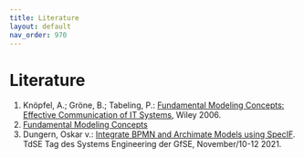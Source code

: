```yaml
---
title: Literature
layout: default
nav_order: 970
---
```


# Literature

1. Knöpfel, A.; Gröne, B.; Tabeling, P.: <a href="https://www.wiley.com/en-ie/Fundamental+Modeling+Concepts%3A+Effective+Communication+of+IT+Systems-p-9780470027103" target="_blank">Fundamental Modeling Concepts: Effective Communication of IT Systems</a>, Wiley 2006.
1. <a href="http://fmc-modeling.org/" target="_blank">Fundamental Modeling Concepts</a>
1. Dungern, Oskar v.: <a href="./downloads/literature/TdSE-2021%20Dungern%20-%20Integrate%20BPMN%20and%20Archimate%20Models%20using%20SpecIF.pdf" target="_blank">Integrate BPMN and Archimate Models using SpecIF</a>. TdSE Tag des Systems Engineering der GfSE, November/10-12 2021.
